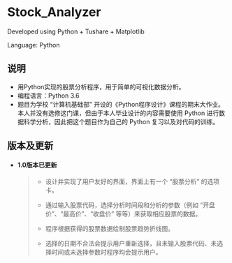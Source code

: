 # Stock_Analyzer

Developed using Python + Tushare + Matplotlib

Language: Python

## 说明

- 用Python实现的股票分析程序，用于简单的可视化数据分析。
- 编程语言：Python 3.6
- 题目为学校 “计算机基础部” 开设的《Python程序设计》课程的期末大作业。本人并没有选修这门课，但由于本人毕业设计的内容需要使用 Python 进行数据科学分析，因此把这个题目作为自己的 Python 复习以及对代码的训练。

## 版本及更新

- #### 1.0版本已更新

  > - 设计并实现了用户友好的界面，界面上有一个 “股票分析” 的选项卡。
  > - 通过输入股票代码，选择分析时间段和分析的参数（例如 “开盘价”、“最高价”、“收盘价” 等等）来获取相应股票的数据。
  > - 程序根据获得的股票数据绘制股票趋势折线图。
  >
  > - 选择的日期不合法会提示用户重新选择，且未输入股票代码、未选择时间或未选择参数时程序均会提示用户。